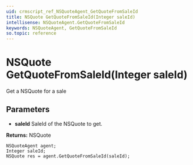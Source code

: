 ```yaml
---
uid: crmscript_ref_NSQuoteAgent_GetQuoteFromSaleId
title: NSQuote GetQuoteFromSaleId(Integer saleId)
intellisense: NSQuoteAgent.GetQuoteFromSaleId
keywords: NSQuoteAgent, GetQuoteFromSaleId
so.topic: reference
---
```


# NSQuote GetQuoteFromSaleId(Integer saleId)

Get a NSQuote for a sale

## Parameters

* **saleId** SaleId of the NSQuote to get.

**Returns:** NSQuote

```crmscript
NSQuoteAgent agent;
Integer saleId;
NSQuote res = agent.GetQuoteFromSaleId(saleId);
```

